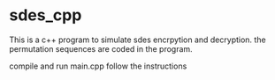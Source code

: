 # sdes_cpp

This is a c++ program to simulate sdes encrpytion and decryption.
the permutation sequences are coded in the program.

compile and run main.cpp
follow the instructions
